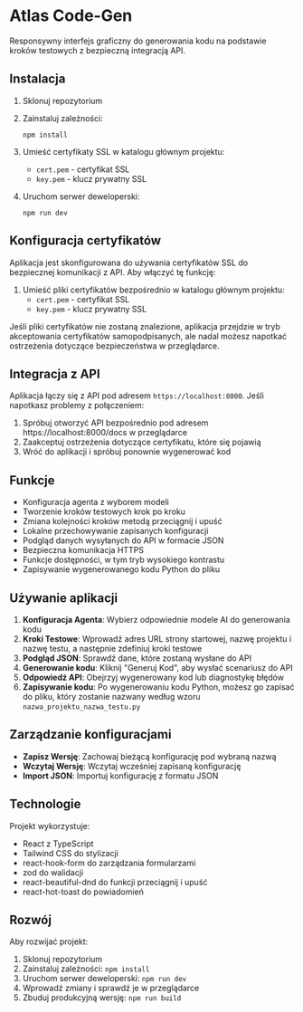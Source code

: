 # Atlas Code-Gen

Responsywny interfejs graficzny do generowania kodu na podstawie kroków testowych z bezpieczną integracją API.

## Instalacja

1. Sklonuj repozytorium
2. Zainstaluj zależności:
   ```
   npm install
   ```
3. Umieść certyfikaty SSL w katalogu głównym projektu:
   - `cert.pem` - certyfikat SSL
   - `key.pem` - klucz prywatny SSL

4. Uruchom serwer deweloperski:
   ```
   npm run dev
   ```

## Konfiguracja certyfikatów

Aplikacja jest skonfigurowana do używania certyfikatów SSL do bezpiecznej komunikacji z API.
Aby włączyć tę funkcję:

1. Umieść pliki certyfikatów bezpośrednio w katalogu głównym projektu:
   - `cert.pem` - certyfikat SSL
   - `key.pem` - klucz prywatny SSL

Jeśli pliki certyfikatów nie zostaną znalezione, aplikacja przejdzie w tryb akceptowania certyfikatów samopodpisanych,
ale nadal możesz napotkać ostrzeżenia dotyczące bezpieczeństwa w przeglądarce.

## Integracja z API

Aplikacja łączy się z API pod adresem `https://localhost:8000`. Jeśli napotkasz problemy z połączeniem:

1. Spróbuj otworzyć API bezpośrednio pod adresem https://localhost:8000/docs w przeglądarce
2. Zaakceptuj ostrzeżenia dotyczące certyfikatu, które się pojawią
3. Wróć do aplikacji i spróbuj ponownie wygenerować kod

## Funkcje

- Konfiguracja agenta z wyborem modeli
- Tworzenie kroków testowych krok po kroku
- Zmiana kolejności kroków metodą przeciągnij i upuść
- Lokalne przechowywanie zapisanych konfiguracji
- Podgląd danych wysyłanych do API w formacie JSON
- Bezpieczna komunikacja HTTPS
- Funkcje dostępności, w tym tryb wysokiego kontrastu
- Zapisywanie wygenerowanego kodu Python do pliku

## Używanie aplikacji

1. **Konfiguracja Agenta**: Wybierz odpowiednie modele AI do generowania kodu
2. **Kroki Testowe**: Wprowadź adres URL strony startowej, nazwę projektu i nazwę testu, a następnie zdefiniuj kroki testowe
3. **Podgląd JSON**: Sprawdź dane, które zostaną wysłane do API
4. **Generowanie kodu**: Kliknij "Generuj Kod", aby wysłać scenariusz do API
5. **Odpowiedź API**: Obejrzyj wygenerowany kod lub diagnostykę błędów
6. **Zapisywanie kodu**: Po wygenerowaniu kodu Python, możesz go zapisać do pliku, który zostanie nazwany według wzoru `nazwa_projektu_nazwa_testu.py`

## Zarządzanie konfiguracjami

- **Zapisz Wersję**: Zachowaj bieżącą konfigurację pod wybraną nazwą
- **Wczytaj Wersję**: Wczytaj wcześniej zapisaną konfigurację
- **Import JSON**: Importuj konfigurację z formatu JSON

## Technologie

Projekt wykorzystuje:
- React z TypeScript
- Tailwind CSS do stylizacji
- react-hook-form do zarządzania formularzami
- zod do walidacji
- react-beautiful-dnd do funkcji przeciągnij i upuść
- react-hot-toast do powiadomień

## Rozwój

Aby rozwijać projekt:

1. Sklonuj repozytorium
2. Zainstaluj zależności: `npm install`
3. Uruchom serwer deweloperski: `npm run dev`
4. Wprowadź zmiany i sprawdź je w przeglądarce
5. Zbuduj produkcyjną wersję: `npm run build`
